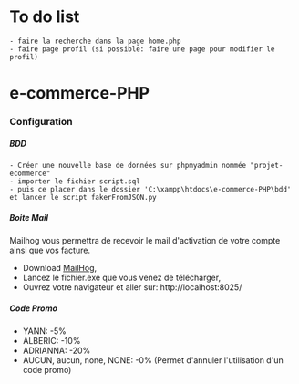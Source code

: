 # To do list

    - faire la recherche dans la page home.php
    - faire page profil (si possible: faire une page pour modifier le profil)

# e-commerce-PHP

### Configuration

##### BDD

    - Créer une nouvelle base de données sur phpmyadmin nommée "projet-ecommerce"
    - importer le fichier script.sql
    - puis ce placer dans le dossier 'C:\xampp\htdocs\e-commerce-PHP\bdd' et lancer le script fakerFromJSON.py

##### Boite Mail

Mailhog vous permettra de recevoir le mail d'activation de votre compte ainsi que vos facture.

- Download [MailHog](https://github.com/mailhog/MailHog/releases/tag/v1.0.1),
- Lancez le fichier.exe que vous venez de télécharger,
- Ouvrez votre navigateur et aller sur: http://localhost:8025/

##### Code Promo

- YANN:        -5%
- ALBERIC:     -10%
- ADRIANNA:    -20%
- AUCUN, aucun, none, NONE:  -0% (Permet d'annuler l'utilisation d'un code promo)